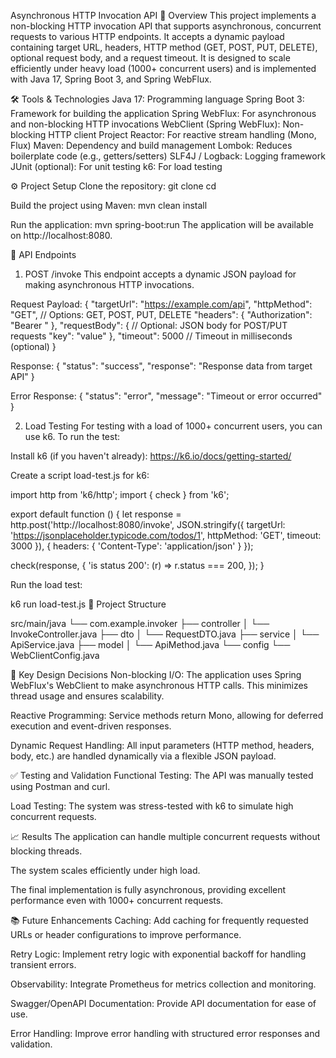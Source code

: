 Asynchronous HTTP Invocation API
📄 Overview
This project implements a non-blocking HTTP invocation API that supports asynchronous, concurrent requests to various HTTP endpoints. It accepts a dynamic payload containing target URL, headers, HTTP method (GET, POST, PUT, DELETE), optional request body, and a request timeout. It is designed to scale efficiently under heavy load (1000+ concurrent users) and is implemented with Java 17, Spring Boot 3, and Spring WebFlux.

🛠 Tools & Technologies
Java 17: Programming language
Spring Boot 3: Framework for building the application
Spring WebFlux: For asynchronous and non-blocking HTTP invocations
WebClient (Spring WebFlux): Non-blocking HTTP client
Project Reactor: For reactive stream handling (Mono, Flux)
Maven: Dependency and build management
Lombok: Reduces boilerplate code (e.g., getters/setters)
SLF4J / Logback: Logging framework
JUnit (optional): For unit testing
k6: For load testing

⚙️ Project Setup
Clone the repository:
git clone <repository-url>
cd <project-directory>

Build the project using Maven:
mvn clean install

Run the application:
mvn spring-boot:run
The application will be available on http://localhost:8080.

📌 API Endpoints
1. POST /invoke
This endpoint accepts a dynamic JSON payload for making asynchronous HTTP invocations.

Request Payload:
{
  "targetUrl": "https://example.com/api",
  "httpMethod": "GET",       // Options: GET, POST, PUT, DELETE
  "headers": {
    "Authorization": "Bearer <token>"
  },
  "requestBody": {           // Optional: JSON body for POST/PUT requests
    "key": "value"
  },
  "timeout": 5000            // Timeout in milliseconds (optional)
}


Response:
{
  "status": "success",
  "response": "Response data from target API"
}


Error Response:
{
  "status": "error",
  "message": "Timeout or error occurred"
}


2. Load Testing
For testing with a load of 1000+ concurrent users, you can use k6. To run the test:

Install k6 (if you haven't already): https://k6.io/docs/getting-started/

Create a script load-test.js for k6:

import http from 'k6/http';
import { check } from 'k6';

export default function () {
  let response = http.post('http://localhost:8080/invoke', JSON.stringify({
    targetUrl: 'https://jsonplaceholder.typicode.com/todos/1',
    httpMethod: 'GET',
    timeout: 3000
  }), { headers: { 'Content-Type': 'application/json' } });

  check(response, {
    'is status 200': (r) => r.status === 200,
  });
}


Run the load test:

k6 run load-test.js
🧩 Project Structure

src/main/java
 └── com.example.invoker
      ├── controller
      │    └── InvokeController.java
      ├── dto
      │    └── RequestDTO.java
      ├── service
      │    └── ApiService.java
      ├── model
      │    └── ApiMethod.java
      └── config
           └── WebClientConfig.java


🧠 Key Design Decisions
Non-blocking I/O: The application uses Spring WebFlux's WebClient to make asynchronous HTTP calls. This minimizes thread usage and ensures scalability.

Reactive Programming: Service methods return Mono<String>, allowing for deferred execution and event-driven responses.

Dynamic Request Handling: All input parameters (HTTP method, headers, body, etc.) are handled dynamically via a flexible JSON payload.

✅ Testing and Validation
Functional Testing: The API was manually tested using Postman and curl.

Load Testing: The system was stress-tested with k6 to simulate high concurrent requests.

📈 Results
The application can handle multiple concurrent requests without blocking threads.

The system scales efficiently under high load.

The final implementation is fully asynchronous, providing excellent performance even with 1000+ concurrent requests.

📚 Future Enhancements
Caching: Add caching for frequently requested URLs or header configurations to improve performance.

Retry Logic: Implement retry logic with exponential backoff for handling transient errors.

Observability: Integrate Prometheus for metrics collection and monitoring.

Swagger/OpenAPI Documentation: Provide API documentation for ease of use.

Error Handling: Improve error handling with structured error responses and validation.

